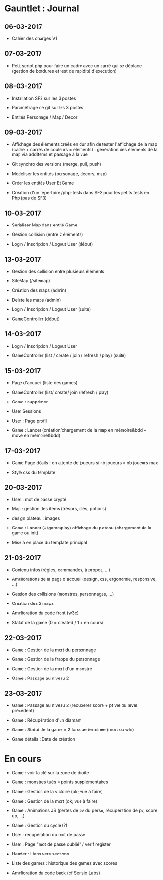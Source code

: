 # Gauntlet : Journal


## 06-03-2017

- Cahier des charges V1
     
	 
## 07-03-2017

- Petit script php pour faire un cadre avec un carré qui se déplace (gestion de bordures et test de rapidité d'execution)


## 08-03-2017

- Installation SF3 sur les 3 postes

- Paramêtrage de git sur les 3 postes

- Entités Personage / Map / Decor


## 09-03-2017

- Affichage des éléments créés en dur afin de tester l'affichage de la map (cadre + carrés de couleurs = elements) 
	: génération des éléments de la map via addItems et passage à la vue
	
- Git synchro des versions (merge, pull, push)

- Modeliser les entités (personage, decors, map)

- Créer les entités User Et Game

- Création d'un répertoire /php-tests dans SF3 pour les petits tests en Php (pas de SF3)


## 10-03-2017

- Serialiser Map dans entité Game

- Gestion collision (entre 2 éléments)

- Login / Inscription / Logout User (début)


## 13-03-2017

- Gestion des collision entre plusieurs éléments

- SiteMap (/sitemap)

- Création des maps (admin)

- Delete les maps (admin)

- Login / Inscription / Logout User (suite)

- GameController (début)


## 14-03-2017

- Login / Inscription / Logout User

- GameController (list / create / join / refresh / play) (suite)


## 15-03-2017

- Page d'accueil (liste des games)

- GameController (list/ create/ join /refresh / play)

- Game : supprimer

- User Sessions

- User : Page profil

- Game : Lancer (création/chargement de la map en mémoire&bdd + move en mémoire&bdd)


## 17-03-2017

- Game Page déails : en attente de joueurs si nb joueurs < nb joueurs max

- Style css du template


## 20-03-2017

- User : mot de passe crypté

- Map : gestion des items (trésors, clés, potions)

- design plateau : images

- Game : Lancer (=/game/play) affichage du plateau (chargement de la game ou init)

- Mise à en place du template principal


## 21-03-2017

- Contenu infos (règles, commandes, à propos, ...)

- Améliorations de la page d'accueil (design, css, ergonomie, responsive, ...)

- Gestion des collisions (monstres, personnages, ...)

- Création des 2 maps

- Amélioration du code front (w3c)

- Statut de la game (0 = created / 1 = en cours)


## 22-03-2017

- Game : Gestion de la mort du personnage

- Game : Gestion de la frappe du personnage

- Game : Gestion de la mort d'un monstre

- Game : Passage au niveau 2


## 23-03-2017

- Game : Passage au niveau 2 (récupérer score + pt vie du level précédent)

- Game : Récupération d'un diamant

- Game : Statut de la game = 2 lorsque terminée (mort ou win)

- Game détails : Date de création



# En cours

- Game : voir la clé sur la zone de droite

- Game : monstres tués = points supplémentaires

- Game : Gestion de la victoire (ok; vue à faire)

- Game : Gestion de la mort (ok; vue à faire)

- Game : Animations JS (pertes de pv du perso, récupération de pv, score up, ...)

- Game : Gestion du cycle (?)

- User : recupération du mot de passe

- User : Page "mot de passe oublié" / verif register

- Header : Liens vers sections

- Liste des games : historique des games avec scores

- Amélioration du code back (cf Sensio Labs)


